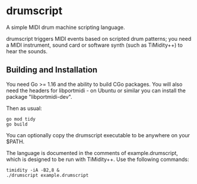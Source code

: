 # drumscript

A simple MIDI drum machine scripting language.

drumscript triggers MIDI events based on scripted drum patterns; you need a MIDI instrument, sound card or software synth (such as TiMidity++) to hear the sounds.

## Building and Installation

You need Go >= 1.16 and the ability to build CGo packages. You will also need the headers for libportmidi - on Ubuntu or similar you can install the package "libportmidi-dev".

Then as usual:

    go mod tidy
    go build

You can optionally copy the drumscript executable to be anywhere on your $PATH.

The language is documented in the comments of example.drumscript, which is designed to be run with TiMidity++. Use the following commands:

    timidity -iA -B2,8 &
    ./drumscript example.drumscript

